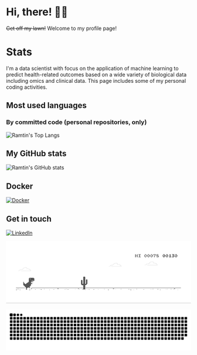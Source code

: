 # Hi, there! 👋🏻

~~Get off my lawn!~~ Welcome to my profile page!

# Stats

I'm a data scientist with focus on the application of machine learning to predict health-related outcomes based on a wide variety of biological data including omics and clinical data. This page includes some of my personal coding activities.

## Most used languages

### By committed code (personal repositories, only)

![Ramtin's Top Langs](https://github-readme-stats.vercel.app/api/top-langs/?username=ramtinz&langs_count=8&layout=compact&hide_title=true&hide_border=true&bg_color=ffffff00&text_color=666666)

## My GitHub stats

![Ramtin's GitHub stats](https://github-readme-stats.vercel.app/api?username=ramtinz&count_private=true&show_icons=true&hide_title=true&hide_border=true&bg_color=ffffff00&text_color=666666)

## Docker

[![Docker](https://www.docker.com/sites/default/files/d8/styles/role_icon/public/2019-07/Moby-logo.png?itok=sYH_JEaJ)](https://hub.docker.com/u/ramtinzm)

## Get in touch

[![LinkedIn](https://content.linkedin.com/content/dam/me/business/en-us/amp/brand-site/v2/bg/LI-Bug.svg.original.svg)](https://www.linkedin.com/in/rzm/)

![Dino](https://raw.githubusercontent.com/ramtinz/ramtinz/master/dino.gif)

![mycontribution](https://raw.githubusercontent.com/Platane/snk/output/github-contribution-grid-snake.svg)
